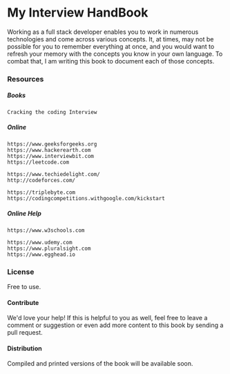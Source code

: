 # My Interview HandBook

Working as a full stack developer enables you to work in numerous technologies and come across various concepts. It, at times, may not be possible for you to remember everything at once, and you would want to refresh your memory with the concepts you know in your own language. To combat that, I am writing this book to document each of those concepts.

### Resources

##### Books

```
Cracking the coding Interview
```

##### Online

```
https://www.geeksforgeeks.org
https://www.hackerearth.com
https://www.interviewbit.com
https://leetcode.com

https://www.techiedelight.com/
http://codeforces.com/

https://triplebyte.com
https://codingcompetitions.withgoogle.com/kickstart
```

##### Online Help

```
https://www.w3schools.com

https://www.udemy.com
https://www.pluralsight.com
https://www.egghead.io
```

### License

Free to use.

#### Contribute

We'd love your help! If this is helpful to you as well, feel free to leave a comment or suggestion or even add more content to this book by sending a pull request.

#### Distribution

Compiled and printed versions of the book will be available soon.

